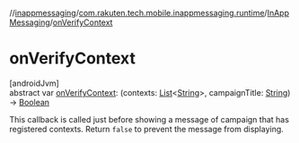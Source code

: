 //[inappmessaging](../../../index.md)/[com.rakuten.tech.mobile.inappmessaging.runtime](../index.md)/[InAppMessaging](index.md)/[onVerifyContext](on-verify-context.md)

# onVerifyContext

[androidJvm]\
abstract var [onVerifyContext](on-verify-context.md): (contexts: [List](https://kotlinlang.org/api/latest/jvm/stdlib/kotlin.collections/-list/index.html)&lt;[String](https://kotlinlang.org/api/latest/jvm/stdlib/kotlin/-string/index.html)&gt;, campaignTitle: [String](https://kotlinlang.org/api/latest/jvm/stdlib/kotlin/-string/index.html)) -&gt; [Boolean](https://kotlinlang.org/api/latest/jvm/stdlib/kotlin/-boolean/index.html)

This callback is called just before showing a message of campaign that has registered contexts. Return `false` to prevent the message from displaying.
